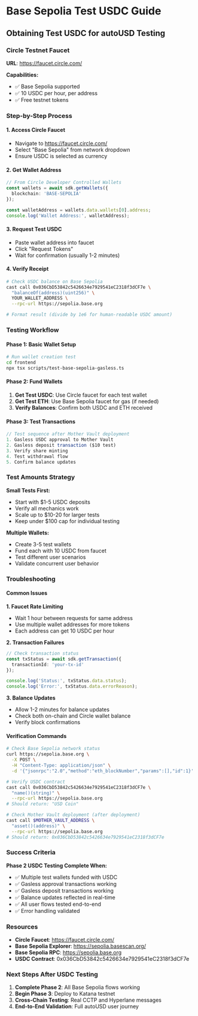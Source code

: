 # Base Sepolia Test USDC Guide

## Obtaining Test USDC for autoUSD Testing

### Circle Testnet Faucet

**URL**: https://faucet.circle.com/

**Capabilities:**
- ✅ Base Sepolia supported
- ✅ 10 USDC per hour, per address
- ✅ Free testnet tokens

### Step-by-Step Process

#### 1. Access Circle Faucet
- Navigate to https://faucet.circle.com/
- Select "Base Sepolia" from network dropdown
- Ensure USDC is selected as currency

#### 2. Get Wallet Address
```typescript
// From Circle Developer Controlled Wallets
const wallets = await sdk.getWallets({
  blockchain: 'BASE-SEPOLIA'
});

const walletAddress = wallets.data.wallets[0].address;
console.log('Wallet Address:', walletAddress);
```

#### 3. Request Test USDC
- Paste wallet address into faucet
- Click "Request Tokens"
- Wait for confirmation (usually 1-2 minutes)

#### 4. Verify Receipt
```bash
# Check USDC balance on Base Sepolia
cast call 0x036CbD53842c5426634e7929541eC2318f3dCF7e \
  "balanceOf(address)(uint256)" \
  YOUR_WALLET_ADDRESS \
  --rpc-url https://sepolia.base.org

# Format result (divide by 1e6 for human-readable USDC amount)
```

### Testing Workflow

#### Phase 1: Basic Wallet Setup
```bash
# Run wallet creation test
cd frontend
npx tsx scripts/test-base-sepolia-gasless.ts
```

#### Phase 2: Fund Wallets
1. **Get Test USDC**: Use Circle faucet for each test wallet
2. **Get Test ETH**: Use Base Sepolia faucet for gas (if needed)
3. **Verify Balances**: Confirm both USDC and ETH received

#### Phase 3: Test Transactions
```typescript
// Test sequence after Mother Vault deployment
1. Gasless USDC approval to Mother Vault
2. Gasless deposit transaction ($10 test)
3. Verify share minting
4. Test withdrawal flow
5. Confirm balance updates
```

### Test Amounts Strategy

**Small Tests First:**
- Start with $1-5 USDC deposits
- Verify all mechanics work
- Scale up to $10-20 for larger tests
- Keep under $100 cap for individual testing

**Multiple Wallets:**
- Create 3-5 test wallets
- Fund each with 10 USDC from faucet
- Test different user scenarios
- Validate concurrent user behavior

### Troubleshooting

#### Common Issues

**1. Faucet Rate Limiting**
- Wait 1 hour between requests for same address
- Use multiple wallet addresses for more tokens
- Each address can get 10 USDC per hour

**2. Transaction Failures**
```typescript
// Check transaction status
const txStatus = await sdk.getTransaction({
  transactionId: 'your-tx-id'
});

console.log('Status:', txStatus.data.status);
console.log('Error:', txStatus.data.errorReason);
```

**3. Balance Updates**
- Allow 1-2 minutes for balance updates
- Check both on-chain and Circle wallet balance
- Verify block confirmations

#### Verification Commands

```bash
# Check Base Sepolia network status
curl https://sepolia.base.org \
  -X POST \
  -H "Content-Type: application/json" \
  -d '{"jsonrpc":"2.0","method":"eth_blockNumber","params":[],"id":1}'

# Verify USDC contract
cast call 0x036CbD53842c5426634e7929541eC2318f3dCF7e \
  "name()(string)" \
  --rpc-url https://sepolia.base.org
# Should return: "USD Coin"

# Check Mother Vault deployment (after deployment)
cast call $MOTHER_VAULT_ADDRESS \
  "asset()(address)" \
  --rpc-url https://sepolia.base.org
# Should return: 0x036CbD53842c5426634e7929541eC2318f3dCF7e
```

### Success Criteria

**Phase 2 USDC Testing Complete When:**
- ✅ Multiple test wallets funded with USDC
- ✅ Gasless approval transactions working
- ✅ Gasless deposit transactions working  
- ✅ Balance updates reflected in real-time
- ✅ All user flows tested end-to-end
- ✅ Error handling validated

### Resources

- **Circle Faucet**: https://faucet.circle.com/
- **Base Sepolia Explorer**: https://sepolia.basescan.org/
- **Base Sepolia RPC**: https://sepolia.base.org
- **USDC Contract**: 0x036CbD53842c5426634e7929541eC2318f3dCF7e

### Next Steps After USDC Testing

1. **Complete Phase 2**: All Base Sepolia flows working
2. **Begin Phase 3**: Deploy to Katana testnet
3. **Cross-Chain Testing**: Real CCTP and Hyperlane messages
4. **End-to-End Validation**: Full autoUSD user journey